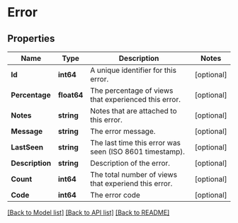 # Error

## Properties
Name | Type | Description | Notes
------------ | ------------- | ------------- | -------------
**Id** | **int64** | A unique identifier for this error. | [optional] 
**Percentage** | **float64** | The percentage of views that experienced this error. | [optional] 
**Notes** | **string** | Notes that are attached to this error. | [optional] 
**Message** | **string** | The error message. | [optional] 
**LastSeen** | **string** | The last time this error was seen (ISO 8601 timestamp). | [optional] 
**Description** | **string** | Description of the error. | [optional] 
**Count** | **int64** | The total number of views that experiend this error. | [optional] 
**Code** | **int64** | The error code | [optional] 

[[Back to Model list]](../README.md#documentation-for-models) [[Back to API list]](../README.md#documentation-for-api-endpoints) [[Back to README]](../README.md)


